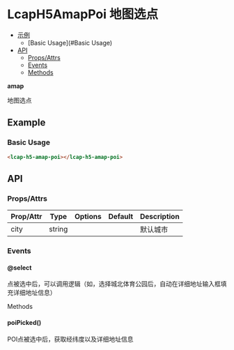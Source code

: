 <!-- 该 README.md 根据 api.yaml 和 docs/*.md 自动生成，为了方便在 GitHub 和 NPM 上查阅。如需修改，请查看源文件 -->

# LcapH5AmapPoi 地图选点

- [示例](#示例)
    - [Basic Usage](#Basic Usage)
- [API]()
    - [Props/Attrs](#propsattrs)
    - [Events](#events)
    - [Methods](#methods)

**amap**

地图选点

## Example
### Basic Usage

``` html
<lcap-h5-amap-poi></lcap-h5-amap-poi>
```

## API
### Props/Attrs

| Prop/Attr | Type | Options | Default | Description |
| --------- | ---- | ------- | ------- | ----------- |
| city | string |  |  | 默认城市 |

### Events

#### @select

点被选中后，可以调用逻辑（如，选择城北体育公园后，自动在详细地址输入框填充详细地址信息）

Methods

#### poiPicked()

POI点被选中后，获取经纬度以及详细地址信息

